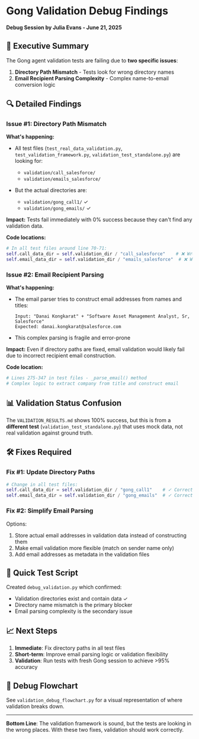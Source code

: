 # Gong Validation Debug Findings
**Debug Session by Julia Evans - June 21, 2025**

## 🎯 Executive Summary

The Gong agent validation tests are failing due to **two specific issues**:

1. **Directory Path Mismatch** - Tests look for wrong directory names
2. **Email Recipient Parsing Complexity** - Complex name-to-email conversion logic

## 🔍 Detailed Findings

### Issue #1: Directory Path Mismatch

**What's happening:**
- All test files (`test_real_data_validation.py`, `test_validation_framework.py`, `validation_test_standalone.py`) are looking for:
  - `validation/call_salesforce/`
  - `validation/emails_salesforce/`
  
- But the actual directories are:
  - `validation/gong_call1/` ✓
  - `validation/gong_emails/` ✓

**Impact:** Tests fail immediately with 0% success because they can't find any validation data.

**Code locations:**
```python
# In all test files around line 70-71:
self.call_data_dir = self.validation_dir / "call_salesforce"    # ❌ Wrong
self.email_data_dir = self.validation_dir / "emails_salesforce"  # ❌ Wrong
```

### Issue #2: Email Recipient Parsing

**What's happening:**
- The email parser tries to construct email addresses from names and titles:
  ```
  Input: "Danai Kongkarat" + "Software Asset Management Analyst, Sr, Salesforce"
  Expected: danai.kongkarat@salesforce.com
  ```
  
- This complex parsing is fragile and error-prone

**Impact:** Even if directory paths are fixed, email validation would likely fail due to incorrect recipient email construction.

**Code location:**
```python
# Lines 275-347 in test files - _parse_email() method
# Complex logic to extract company from title and construct email
```

## 📊 Validation Status Confusion

The `VALIDATION_RESULTS.md` shows 100% success, but this is from a **different test** (`validation_test_standalone.py`) that uses mock data, not real validation against ground truth.

## 🛠️ Fixes Required

### Fix #1: Update Directory Paths
```python
# Change in all test files:
self.call_data_dir = self.validation_dir / "gong_call1"    # ✓ Correct
self.email_data_dir = self.validation_dir / "gong_emails"  # ✓ Correct
```

### Fix #2: Simplify Email Parsing
Options:
1. Store actual email addresses in validation data instead of constructing them
2. Make email validation more flexible (match on sender name only)
3. Add email addresses as metadata in the validation files

## 🔧 Quick Test Script

Created `debug_validation.py` which confirmed:
- Validation directories exist and contain data ✓
- Directory name mismatch is the primary blocker
- Email parsing complexity is the secondary issue

## 📈 Next Steps

1. **Immediate**: Fix directory paths in all test files
2. **Short-term**: Improve email parsing logic or validation flexibility
3. **Validation**: Run tests with fresh Gong session to achieve >95% accuracy

## 🎨 Debug Flowchart

See `validation_debug_flowchart.py` for a visual representation of where validation breaks down.

---

**Bottom Line**: The validation framework is sound, but the tests are looking in the wrong places. With these two fixes, validation should work correctly.